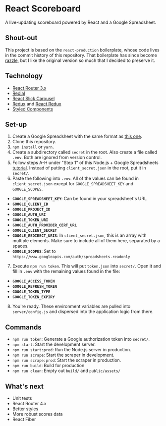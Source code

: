 # React Scoreboard
A live-updating scoreboard powered by React and a Google Spreadsheet.

## Shout-out
This project is based on the `react-production` boilerplate, whose code lives in the commit history of this repository. That boilerplate has since become [razzle](https://github.com/jaredpalmer/razzle), but I like the original version so much that I decided to preserve it.

## Technology
+ [React Router 3.x](https://github.com/ReactTraining/react-router/tree/v3/docs)
+ [Redial](https://github.com/markdalgleish/redial)
+ [React Slick Carousel](https://github.com/akiran/react-slick)
+ [Redux](http://redux.js.org/) and [React Redux](https://github.com/reactjs/react-redux)
+ [Styled Components](https://github.com/styled-components/styled-components)

## Set-up
1. Create a Google Spreadsheet with the same format as [this one](https://docs.google.com/spreadsheets/d/1qn7Kxu4vnwWeP6mxJrCc8vAVHg6u4pZbFcDn2O9qtqc/).
2. Clone this repository.
3. `npm install` or `yarn`.
4. Create a subdirectory called `secret` in the root. Also create a file called `.env`. Both are ignored from version control.
5. Follow steps A-H under "Step 1" of this Node.js + Google Spreadsheets [tutorial](https://developers.google.com/sheets/api/quickstart/nodejs). Instead of putting `client_secret.json` in the root, put it in `secret/`.
6. Paste the following into `.env`. All of the values can be found in `client_secret.json` except for `GOOGLE_SPREADSHEET_KEY` and `GOOGLE_SCOPES`.

+ **`GOOGLE_SPREADSHEET_KEY`**: Can be found in your spreadsheet's URL
+ **`GOOGLE_CLIENT_ID`**
+ **`GOOGLE_PROJECT_ID`**
+ **`GOOGLE_AUTH_URI`**
+ **`GOOGLE_TOKEN_URI`**
+ **`GOOGLE_AUTH_PROVIDER_CERT_URL`**
+ **`GOOGLE_CLIENT_SECRET`**
+ **`GOOGLE_REDIRECT_URIS`**: In `client_secret.json`, this is an array with multiple elements. Make sure to include all of them here, separated by a spaces.
+ **`GOOGLE_SCOPES`**: Set to `https://www.googleapis.com/auth/spreadsheets.readonly`

7. Execute `npm run token`. This will put `token.json` into `secret/`. Open it and fill in `.env` with the remaining values found in the file:
+ **`GOOGLE_ACCESS_TOKEN`**
+ **`GOOGLE_REFRESH_TOKEN`**
+ **`GOOGLE_TOKEN_TYPE`**
+ **`GOOGLE_TOKEN_EXPIRY`**
8. You're ready. These environment variables are pulled into `server/config.js` and dispersed into the application logic from there.

## Commands
+ `npm run token`: Generate a Google authorization token into `secret/`.
+ `npm start`: Start the development server.
+ `npm run start:prod`: Run the Node.js server in production.
+ `npm run scrape`: Start the scraper in development.
+ `npm run scrape:prod`: Start the scraper in production.
+ `npm run build`: Build for production
+ `npm run clean`: Empty out `build/` and `public/assets/`

## What's next
+ Unit tests
+ React Router 4.x
+ Better styles
+ More robust scores data
+ React Fiber
